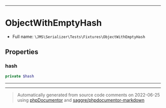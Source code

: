 ***

# ObjectWithEmptyHash





* Full name: `\JMS\Serializer\Tests\Fixtures\ObjectWithEmptyHash`



## Properties


### hash



```php
private $hash
```






***



***
> Automatically generated from source code comments on 2022-06-25 using [phpDocumentor](http://www.phpdoc.org/) and [saggre/phpdocumentor-markdown](https://github.com/Saggre/phpDocumentor-markdown)
